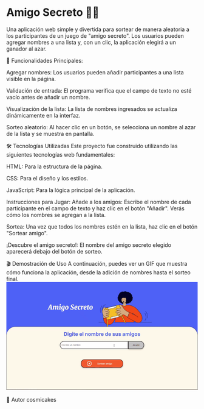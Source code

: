 
# Amigo Secreto 🕵️‍♂️

Una aplicación web simple y divertida para sortear de manera aleatoria a los participantes de un juego de "amigo secreto". Los usuarios pueden agregar nombres a una lista y, con un clic, la aplicación elegirá a un ganador al azar.

🚀 Funcionalidades Principales:

Agregar nombres: Los usuarios pueden añadir participantes a una lista visible en la página.

Validación de entrada: El programa verifica que el campo de texto no esté vacío antes de añadir un nombre.

Visualización de la lista: La lista de nombres ingresados se actualiza dinámicamente en la interfaz.

Sorteo aleatorio: Al hacer clic en un botón, se selecciona un nombre al azar de la lista y se muestra en pantalla.

🛠️ Tecnologías Utilizadas
Este proyecto fue construido utilizando las siguientes tecnologías web fundamentales:

HTML: Para la estructura de la página.

CSS: Para el diseño y los estilos.

JavaScript: Para la lógica principal de la aplicación.

Instrucciones para Jugar:
Añade a los amigos: Escribe el nombre de cada participante en el campo de texto y haz clic en el botón "Añadir". Verás cómo los nombres se agregan a la lista.

Sortea: Una vez que todos los nombres estén en la lista, haz clic en el botón "Sortear amigo".

¡Descubre el amigo secreto!: El nombre del amigo secreto elegido aparecerá debajo del botón de sorteo.

🎬 Demostración de Uso
A continuación, puedes ver un GIF que muestra cómo funciona la aplicación, desde la adición de nombres hasta el sorteo final.
![Instrucciones:](Instrucciones.gif)

🤝 Autor
cosmicakes